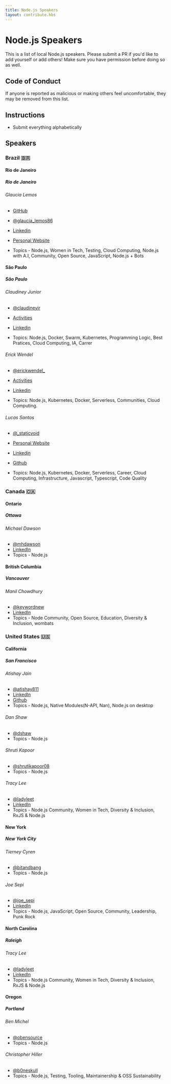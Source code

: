 ```yaml
---
title: Node.js Speakers
layout: contribute.hbs
---
```


# Node.js Speakers

This is a list of local Node.js speakers. Please submit a PR if you'd like to add yourself or add others! Make sure you have permission before doing so as well.

## Code of Conduct

If anyone is reported as malicious or making others feel uncomfortable, they may be removed from this list. 

## Instructions

- Submit everything alphabetically

## Speakers

### Brazil 🇧🇷

#### Rio de Janeiro

##### Rio de Janeiro 

###### Glaucia Lemos

- [GitHub](https://github.com/glaucia86)
- [@glaucia_lemos86](https://twitter.com/glaucia_lemos86)
- [Linkedin](https://www.linkedin.com/in/glaucialemos/)
- [Personal Website](https://glaucialemos.netlify.com/)

- Topics - Node.js, Women in Tech, Testing, Cloud Computing, Node.js with A.I, Community, Open Source, JavaScript, Node.js + Bots  

#### São Paulo

##### São Paulo 

###### Claudiney Junior

- [@claudineyjr](https://twitter.com/claudineyjr)
- [Activities](https://claudineyjunior.com.br)
- [Linkedin](https://linkedin.com/in/claudiney-junior/)

- Topics: Node.js, Docker, Swarm, Kubernetes, Programming Logic, Best Pratices, Cloud Computing, IA, Carrer

###### Erick Wendel

- [@erickwendel_](https://twitter.com/erickwendel_)
- [Activities](https://erickwendel.com)
- [Linkedin](https://linkedin.com/in/erickwendel/)

- Topics: Node.js, Kubernetes, Docker, Serverless, Communities, Cloud Computing.


###### Lucas Santos

- [@_staticvoid](https://twitter.com/_staticvoid)
- [Personal Website](https://lsantos.me)
- [Linkedin](https://linkedin.com/in/lhs-santos)
- [Github](https://github.com/khaosdoctor)

- Topics: Node.js, Kubernetes, Docker, Serverless, Career, Cloud Computing, Infrastructure, Javascript, Typescript, Code Quality

### Canada 🇨🇦

#### Ontario 

##### Ottawa

###### Michael Dawson

- [@mhdawson](https://twitter.com/mhdawson1)
- [LinkedIn](https://www.linkedin.com/in/michael-dawson-6051282/)
- Topics - Node.js

#### British Columbia

##### Vancouver

###### Manil Chowdhury

- [@keywordnew](https://twitter.com/keywordnew)
- [LinkedIn](https://www.linkedin.com/in/manilchowdhury/)
- Topics - Node Community, Open Source, Education, Diversity & Inclusion, wombats

### United States 🇺🇸

#### California

##### San Francisco

###### Atishay Jain
- [@atishay811](http://twitter.com/atishay811)
- [LinkedIn](https://linkedin.com/in/atishay)
- [Github](https://github.com/atishay)
- Topics - Node.js, Native Modules(N-API, Nan), Node.js on desktop

###### Dan Shaw

- [@dshaw](http://twitter.com/dshaw)
- Topics - Node.js 

###### Shruti Kapoor

- [@shrutikapoor08](http://twitter.com/shrutikapoor08)
- Topics - Node.js 

###### Tracy Lee

- [@ladyleet](http://twitter.com/ladyleet)
- [LinkedIn](https://linkedin.com/in/tracyslee)
- Topics - Node.js Community, Women in Tech, Diversity & Inclusion, RxJS & Node.js

#### New York

##### New York City

###### Tierney Cyren

- [@bitandbang](http://twitter.com/bitandbang)
- Topics - Node.js 

###### Joe Sepi

- [@joe_sepi](http://twitter.com/joe_sepi)
- [LinkedIn](https://www.linkedin.com/in/joesepi/)
- Topics - Node.js, JavaScript, Open Source, Community, Leadership, Punk Rock

#### North Carolina

##### Raleigh

###### Tracy Lee

- [@ladyleet](http://twitter.com/ladyleet)
- [LinkedIn](https://linkedin.com/in/tracyslee)
- Topics - Node.js Community, Women in Tech, Diversity & Inclusion, RxJS & Node.js

#### Oregon

##### Portland

###### Ben Michel

- [@obensource](http://twitter.com/obensource)
- Topics - Node.js 

###### Christopher Hiller

- [@b0neskull](https://twitter.com/b0neskull)
- Topics - Node.js, Testing, Tooling, Maintainership & OSS Sustainability

